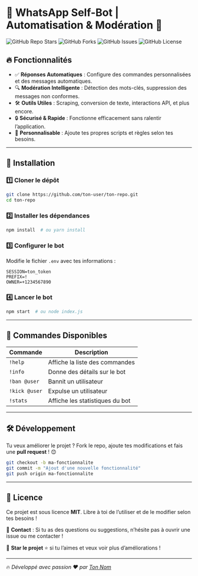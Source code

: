 # 🚀 WhatsApp Self-Bot | Automatisation & Modération 🤖  

![GitHub Repo Stars](https://img.shields.io/github/stars/ton-repo?style=for-the-badge)
![GitHub Forks](https://img.shields.io/github/forks/ton-repo?style=for-the-badge)
![GitHub Issues](https://img.shields.io/github/issues/ton-repo?style=for-the-badge)
![GitHub License](https://img.shields.io/github/license/ton-repo?style=for-the-badge)

## 🔥 Fonctionnalités  

- ✅ **Réponses Automatiques** : Configure des commandes personnalisées et des messages automatiques.  
- 🔍 **Modération Intelligente** : Détection des mots-clés, suppression des messages non conformes.  
- 🛠 **Outils Utiles** : Scraping, conversion de texte, interactions API, et plus encore.  
- 🔒 **Sécurisé & Rapide** : Fonctionne efficacement sans ralentir l’application.  
- 🎨 **Personnalisable** : Ajoute tes propres scripts et règles selon tes besoins.  

---

## 📌 Installation  

### 1️⃣ Cloner le dépôt  
```bash
git clone https://github.com/ton-user/ton-repo.git
cd ton-repo
```

### 2️⃣ Installer les dépendances  
```bash
npm install  # ou yarn install
```

### 3️⃣ Configurer le bot  
Modifie le fichier `.env` avec tes informations :  
```env
SESSION=ton_token
PREFIX=!
OWNER=+1234567890
```

### 4️⃣ Lancer le bot  
```bash
npm start  # ou node index.js
```

---

## 🚀 Commandes Disponibles  

| Commande        | Description |
|----------------|------------|
| `!help`        | Affiche la liste des commandes |
| `!info`        | Donne des détails sur le bot |
| `!ban @user`   | Bannit un utilisateur |
| `!kick @user`  | Expulse un utilisateur |
| `!stats`       | Affiche les statistiques du bot |

---

## 🛠 Développement  

Tu veux améliorer le projet ? Fork le repo, ajoute tes modifications et fais une **pull request** ! 😊  

```bash
git checkout -b ma-fonctionnalite
git commit -m "Ajout d'une nouvelle fonctionnalité"
git push origin ma-fonctionnalite
```

---

## 📜 Licence  

Ce projet est sous licence **MIT**. Libre à toi de l’utiliser et de le modifier selon tes besoins !  

📩 **Contact** : Si tu as des questions ou suggestions, n’hésite pas à ouvrir une issue ou me contacter !  

🚀 **Star le projet** ⭐ si tu l’aimes et veux voir plus d’améliorations !  

---

🔥 *Développé avec passion ❤️ par [Ton Nom](https://github.com/ton-user)*
